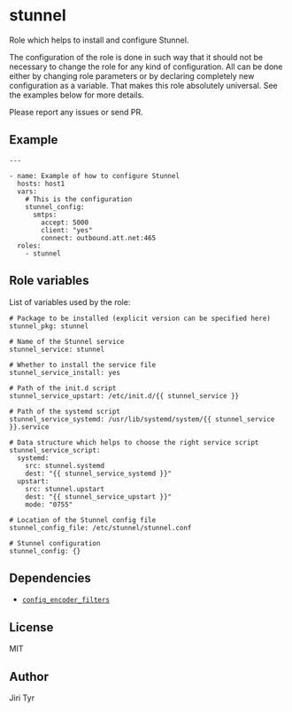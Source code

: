 stunnel
=======

Role which helps to install and configure Stunnel.

The configuration of the role is done in such way that it should not be necessary
to change the role for any kind of configuration. All can be done either by
changing role parameters or by declaring completely new configuration as a
variable. That makes this role absolutely universal. See the examples below for
more details.

Please report any issues or send PR.


Example
-------

```
---

- name: Example of how to configure Stunnel
  hosts: host1
  vars:
    # This is the configuration
    stunnel_config:
      smtps:
        accept: 5000
        client: "yes"
        connect: outbound.att.net:465
  roles:
    - stunnel
```


Role variables
--------------

List of variables used by the role:

```
# Package to be installed (explicit version can be specified here)
stunnel_pkg: stunnel

# Name of the Stunnel service
stunnel_service: stunnel

# Whether to install the service file
stunnel_service_install: yes

# Path of the init.d script
stunnel_service_upstart: /etc/init.d/{{ stunnel_service }}

# Path of the systemd script
stunnel_service_systemd: /usr/lib/systemd/system/{{ stunnel_service }}.service

# Data structure which helps to choose the right service script
stunnel_service_script:
  systemd:
    src: stunnel.systemd
    dest: "{{ stunnel_service_systemd }}"
  upstart:
    src: stunnel.upstart
    dest: "{{ stunnel_service_upstart }}"
    mode: "0755"

# Location of the Stunnel config file
stunnel_config_file: /etc/stunnel/stunnel.conf

# Stunnel configuration
stunnel_config: {}
```


Dependencies
------------

- [`config_encoder_filters`](https://github.com/jtyr/ansible-config_encoder_filters)


License
-------

MIT


Author
------

Jiri Tyr
